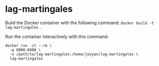 # lag-martingales


Build the Docker container with the following command: `docker build -t lag-martingales .`

Run the container interactively with this command:
```
docker run -it --rm \
  -p 8888:8888 \
  -v /path/to/lag-martingales:/home/jovyan/lag-martingales \
  lag-martingales
```
